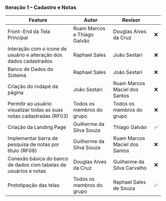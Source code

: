 ### Iteração 1 – Cadastro e Notas

| Feature                                                                                          | Autor                          | Revisor                        |   |
|--------------------------------------------------------------------------------------------------|--------------------------------|--------------------------------|---|
| Front-End da Tela Principal                                                                      | Ruam Marcos e Thiago Galvão    | Douglas Alves da Cruz          |❌|
| Interação com o icone de usuário e alteração dos dados cadastrados                               | Raphael Sales                  | João Sestari                   |❌|
| Banco de Dados do Sistema                                                                        | Raphael Sales                  | João Sestari                   |❌|
| Criação do rodapé da página                                                                      | João Sestari                   | Ruam Marcos Maciel dos Santos  |❌|
| Permitir ao usuário visualizar todas as suas notas cadastradas (RF03)                            | Todos os membros do grupo      | Todos os membros do grupo      |❌|
| Criação da Landing Page                                                                          | Guilherme da Silva Souza       | Thiago Galvão                  |✅|
| Implementar barra de pesquisa de notas por título (RF08)                                         | Guilherme da Silva Souza       | Ruam Marcos Maciel dos Santos  |❌|
| Conexão básica do banco de dados com tabelas de usuários e notas                                 | Douglas Alves da Cruz          | Guilherme da Silva Carvalho    |❌|
| Prototipação das telas                                                                           | Todos os membros do grupo      | Raphael Sales de Souza         |✅|
